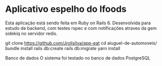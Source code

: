 # Aplicativo espelho do Ifoods

Esta aplicação está sendo feita em Ruby on Rails 6.
Desenvolvida para estudo de backend, com testes rspec e com notificações atraves da gem sidekiq no servidor redis.


git clone https://github.com/Jrolisilva/app-eat
cd aluguel-de-automoveis/
bundle install
rails db:create
rails db:migrate
yarn install

Banco de dados
O sistema foi testado no banco de dados PostgreSQL

